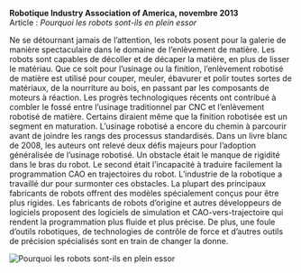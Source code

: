 **Robotique Industry Association of America, novembre 2013**
<br />Article : *Pourquoi les robots sont-ils en plein essor*

Ne se détournant jamais de l’attention, les robots posent pour la galerie de manière spectaculaire dans le domaine de l’enlèvement de matière. Les robots sont capables de décoller et de décaper la matière, en plus de lisser le matériau. Que ce soit pour l’usinage ou la finition, l’enlèvement robotisé de matière est utilisé pour couper, meuler, ébavurer et polir toutes sortes de matériaux, de la nourriture au bois, en passant par les composants de moteurs à réaction. Les progrès technologiques récents ont contribué à combler le fossé entre l’usinage traditionnel par CNC et l’enlèvement robotisé de matière. Certains diraient même que la finition robotisée est un segment en maturation. L’usinage robotisé a encore du chemin à parcourir avant de joindre les rangs des processus standardisés. Dans un livre blanc de 2008, les auteurs ont relevé deux défis majeurs pour l’adoption généralisée de l’usinage robotisé. Un obstacle était le manque de rigidité dans le bras du robot. Le second était l’incapacité à traduire facilement la programmation CAO en trajectoires du robot. L’industrie de la robotique a travaillé dur pour surmonter ces obstacles. La plupart des principaux fabricants de robots offrent des modèles spécialement conçus pour être plus rigides. Les fabricants de robots d’origine et autres développeurs de logiciels proposent des logiciels de simulation et CAO-vers-trajectoire qui rendent la programmation plus fluide et plus précise. De plus, une foule d’outils robotiques, de technologies de contrôle de force et d’autres outils de précision spécialisés sont en train de changer la donne.

![Pourquoi les robots sont-ils en plein essor](/assets/images/success/WhyRobotsAreTakingItOff.jpg)